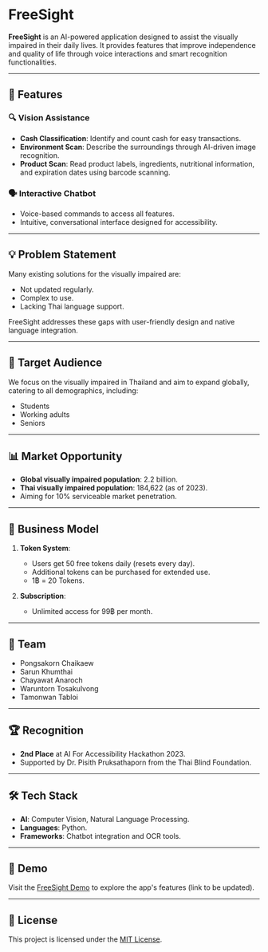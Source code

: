 # FreeSight

**FreeSight** is an AI-powered application designed to assist the visually impaired in their daily lives. It provides features that improve independence and quality of life through voice interactions and smart recognition functionalities.

---

## 🌟 Features

### 🔍 Vision Assistance
- **Cash Classification**: Identify and count cash for easy transactions.
- **Environment Scan**: Describe the surroundings through AI-driven image recognition.
- **Product Scan**: Read product labels, ingredients, nutritional information, and expiration dates using barcode scanning.

### 🗣️ Interactive Chatbot
- Voice-based commands to access all features.
- Intuitive, conversational interface designed for accessibility.

---

## 💡 Problem Statement

Many existing solutions for the visually impaired are:
- Not updated regularly.
- Complex to use.
- Lacking Thai language support.

FreeSight addresses these gaps with user-friendly design and native language integration.

---

## 🎯 Target Audience

We focus on the visually impaired in Thailand and aim to expand globally, catering to all demographics, including:
- Students
- Working adults
- Seniors

---

## 📊 Market Opportunity

- **Global visually impaired population**: 2.2 billion.
- **Thai visually impaired population**: 184,622 (as of 2023).
- Aiming for 10% serviceable market penetration.

---

## 💼 Business Model

1. **Token System**:
   - Users get 50 free tokens daily (resets every day).
   - Additional tokens can be purchased for extended use.
   - 1฿ = 20 Tokens.

2. **Subscription**:
   - Unlimited access for 99฿ per month.

---

## 👥 Team

- Pongsakorn Chaikaew
- Sarun Khumthai
- Chayawat Anaroch
- Waruntorn Tosakulvong
- Tamonwan Tabloi

---

## 🏆 Recognition

- **2nd Place** at AI For Accessibility Hackathon 2023.
- Supported by Dr. Pisith Pruksathaporn from the Thai Blind Foundation.

---

## 🛠️ Tech Stack

- **AI**: Computer Vision, Natural Language Processing.
- **Languages**: Python.
- **Frameworks**: Chatbot integration and OCR tools.

---

## 🚀 Demo

Visit the [FreeSight Demo](#) to explore the app's features (link to be updated).

---

## 📝 License

This project is licensed under the [MIT License](LICENSE).
